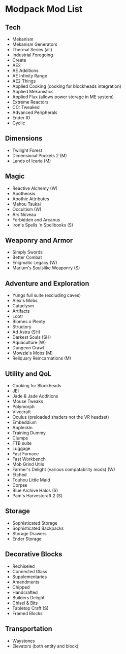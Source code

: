 # Modpack Mod List

## Tech
  * Mekanism
  * Mekanism Generators
  * Thermal Series (all)
  * Industrial Foregoing
  * Create
  * AE2
  * AE Additions
  * AE Infinity Range
  * AE2 Things
  * Applied Cooking (cooking for blockheads integration)
  * Applied Mekanistics
  * Applied Flux (allows power storage in ME system)
  * Extreme Reactors
  * CC: Tweaked
  * Advanced Peripherals
  * Ender IO
  * Cyclic

## Dimensions
  * Twilight Forest
  * Dimensional Pockets 2 (M)
  * Lands of Icaria (M)

## Magic
  * Reactive Alchemy (W)
  * Apotheosis
  * Apothic Attributes 
  * Mahou Tsukai
  * Occultism (W)
  * Ars Noveau
  * Forbidden and Arcanus
  * Iron's Spells 'n Spellbooks (S)

## Weaponry and Armor
  * Simply Swords
  * Better Combat
  * Enigmatic Legacy (W)
  * Marium's Soulslike Weaponry (S)

## Adventure and Exploration
  * Yungs full suite (excluding caves)
  * Alex's Mobs
  * Cataclysm
  * Artifacts
  * Lootr
  * Biomes o Plenty
  * Structory
  * Ad Astra (SH)
  * Darkest Souls (SH)
  * Aquaculture (W)
  * Dungeon Crawl
  * Mowzie's Mobs (M)
  * Reliquary Reincarnations (M)

## Utility and QoL
  * Cooking for Blockheads
  * JEI
  * Jade & Jade Additions
  * Mouse Tweaks
  * Polymorph
  * Vivecraft
  * Oculus (preloaded shaders not the VR headset)
  * Embeddium
  * Appleskin
  * Training Dummy
  * Clumps
  * FTB suite
  * Luggage
  * Fast Furnace
  * Fast Workbench
  * Mob Grind Utils
  * Farmer's Delight (various compatability mods) (W)
  * Etched
  * Touhou Little Maid
  * Corpse
  * Blue Archive Halos (S)
  * Pam's Harvestcraft 2 (S)

## Storage
  * Sophisticated Storage
  * Sophisticated Backpacks
  * Storage Drawers
  * Ender Storage

## Decorative Blocks
  * Rechiseled
  * Connected Glass
  * Supplementaries
  * Amendments
  * Chipped
  * Handcrafted
  * Builders Delight
  * Chisel & Bits
  * Tabletop Craft (S)
  * Framed Blocks

## Transportation
  * Waystones
  * Elevators (both entity and block)
